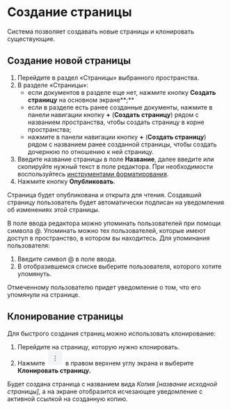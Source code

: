 # Создание страницы

Система позволяет создавать новые страницы и клонировать существующие.&#x20;

## Создание новой страницы

1. Перейдите в раздел «Страницы» выбранного пространства.&#x20;
2. В разделе «Страницы»:
   * если документов в разделе еще нет, нажмите кнопку **Создать страницу** на основном экране**;**
   * если в разделе есть ранее созданные документы, нажмите в панели навигации кнопку **+** (**Создать страницу**) рядом с названием пространства, чтобы создать страницу в корне пространства;
   * нажмите в панели навигации кнопку **+** (**Создать страницу**) рядом с названием ранее созданной страницы, чтобы создать дочернюю по отношению к ней страницу.&#x20;
3. Введите название страницы в поле **Название**, далее введите или скопируйте нужный текст в  поле редактора. При необходимости воспользуйтесь [инструментами форматирования](https://app.gitbook.com/o/BsAoKBoVeLoSLmNL74IE/s/TNAYMNZOkqs70ZT7p73L/\~/changes/303/rukovodstva/rukovodstvo-polzovatelya-teamstorm/rabota-s-zadachami/oformlenie-opisanii-i-kommentariev-k-zadacham).&#x20;
4. Нажмите кнопку **Опубликовать**.

Страница будет опубликована и открыта для чтения. Создавший страницу пользователь будет автоматически подписан на уведомления об изменениях этой страницы.&#x20;

В поле ввода редактора можно упоминать пользователей при помощи символа @. Упоминать можно тех пользователей, которые имеют доступ в пространство, в котором вы находитесь. Для упоминания пользователя:

1. Введите символ @ в поле ввода.
2. В отобразившемся списке выберите пользователя, которого хотите упомянуть.

Отмеченному пользователю придет уведомление о том, что его упомянули на странице.

## Клонирование страницы

Для быстрого создания страниц можно использовать клонирование:

1. Перейдите на страницу, которую нужно клонировать.
2. Нажмите <img src="../../../.gitbook/assets/изображение (163).png" alt="" data-size="line"> в правом верхнем углу экрана и выберите **Клонировать страницу.**

Будет создана страница с названием вида _Копия \[название исходной страницы],_ а на экране отобразится исчезающее уведомление с активной ссылкой на созданную копию.&#x20;
